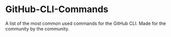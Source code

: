 # GitHub-CLI-Commands
A list of the most common used commands for the GitHub CLI. Made for the community by the community.  
